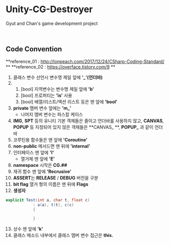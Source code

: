# Unity-CG-Destroyer
Gyut and Chan's game development project

​    

**Code Convention**
----

**reference_01 :  http://lonpeach.com/2017/12/24/CSharp-Coding-Standard/ **
**reference_02 :  https://overface.tistory.com/9 **

1. 클래스 변수 선언시 변수명 제일 앞에 **'\_'(언더바)**
2. 1) [bool] 지역변수는 변수명 제일 앞에 **'b'**
   2) [bool] 프로퍼티는 **'is'** 사용
   3) [bool] 배열/리스트/액션 리스트 등은 맨 앞에 **'bool'**
3. **private** 멤버 변수 앞에는 **'m_'**
   - 나머지 멤버 변수는 파스칼 케이스
4. **IMG**, **SPT** 등의 유니티 기본 객체들은 줄이고 언더바를 사용하지 않고, **CANVAS**, **POPUP** 등 지정되어 있지 않은 객체들은 **CANVAS\_ **, **POPUP\_** 과 같이 언더바
5. 코루틴용 함수들은 맨 앞에 **'Coroutine'**
6. **non-public** 메서드면 맨 뒤에 **'internal'**
7. 인터페이스 맨 앞에 **'I'**
   - 열거체 맨 앞에 **'E'**
8. **namespace** 시작은 **CG.##**
9. 재귀 함수 맨 앞에 **'Recrusive'**
10. **ASSERT**는 **RELEASE** / **DEBUG** 버전을 구분
11. **bit flag** 열거 형의 이름은 맨 뒤에 **Flags**
12. **생성자**

```c#
explicit Test(int a, char t, float c)
			: a(a), t(t), c(c)
			{

			}
```

13. 상수 맨 앞에 **'k'**
14. 클래스 메소드 내부에서 클래스 멤버 변수 접근은 **this.**

